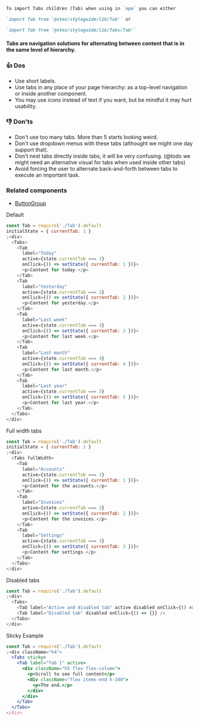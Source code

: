 ```md
To import Tabs children (Tab) when using in `npm` you can either

`import Tab from '@vtex/styleguide/lib/Tab'` or

`import Tab from '@vtex/styleguide/lib/Tabs/Tab'`
```

#### Tabs are navigation solutions for alternating between content that is in the same level of hierarchy.

### 👍 Dos

- Use short labels.
- Use tabs in any place of your page hierarchy: as a top-level navigation or inside another component.
- You may use icons instead of text if you want, but be mindful it may hurt usability.

### 👎 Don'ts

- Don't use too many tabs. More than 5 starts looking weird.
- Don't use dropdown menus with these tabs (althought we might one day support that).
- Don't nest tabs directly inside tabs, it will be very confusing. (@todo we might need an alternative visual for tabs when used inside other tabs)
- Avoid forcing the user to alternate back-and-forth between tabs to execute an important task.

### Related components

- <a href="#/Components/Forms/ButtonGroup">ButtonGroup</a>

Default

```js
const Tab = require('./Tab').default
initialState = { currentTab: 1 }
;<div>
  <Tabs>
    <Tab
      label="Today"
      active={state.currentTab === 1}
      onClick={() => setState({ currentTab: 1 })}>
      <p>Content for today.</p>
    </Tab>
    <Tab
      label="Yesterday"
      active={state.currentTab === 2}
      onClick={() => setState({ currentTab: 2 })}>
      <p>Content for yesterday.</p>
    </Tab>
    <Tab
      label="Last week"
      active={state.currentTab === 3}
      onClick={() => setState({ currentTab: 3 })}>
      <p>Content for last week.</p>
    </Tab>
    <Tab
      label="Last month"
      active={state.currentTab === 4}
      onClick={() => setState({ currentTab: 4 })}>
      <p>Content for last month.</p>
    </Tab>
    <Tab
      label="Last year"
      active={state.currentTab === 5}
      onClick={() => setState({ currentTab: 5 })}>
      <p>Content for last year.</p>
    </Tab>
  </Tabs>
</div>
```

Full width tabs

```js
const Tab = require('./Tab').default
initialState = { currentTab: 1 }
;<div>
  <Tabs fullWidth>
    <Tab
      label="Accounts"
      active={state.currentTab === 1}
      onClick={() => setState({ currentTab: 1 })}>
      <p>Content for the accounts.</p>
    </Tab>
    <Tab
      label="Invoices"
      active={state.currentTab === 2}
      onClick={() => setState({ currentTab: 2 })}>
      <p>Content for the invoices.</p>
    </Tab>
    <Tab
      label="Settings"
      active={state.currentTab === 3}
      onClick={() => setState({ currentTab: 3 })}>
      <p>Content for settings.</p>
    </Tab>
  </Tabs>
</div>
```

Disabled tabs

```js
const Tab = require('./Tab').default
;<div>
  <Tabs>
    <Tab label="Active and disabled tab" active disabled onClick={() => {}} />
    <Tab label="Disabled tab" disabled onClick={() => {}} />
  </Tabs>
</div>
```

Sticky Example

```jsx
const Tab = require('./Tab').default
;<div className="h4">
  <Tabs sticky>
    <Tab label="Tab 1" active>
      <div className="h5 flex flex-column">
        <p>Scroll to see full content</p>
        <div className="flex items-end h-100">
          <p>The end.</p>
        </div>
      </div>
    </Tab>
  </Tabs>
</div>
```
